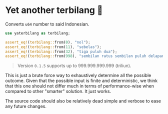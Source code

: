 # Yet another terbilang 🤷

Converts `u64` number to said Indonesian.

```rust
use yaterbilang as terbilang;

assert_eq!(terbilang::from(0), "nol");
assert_eq!(terbilang::from(11), "sebelas");
assert_eq!(terbilang::from(32), "tiga puluh dua");
assert_eq!(terbilang::from(998), "sembilan ratus sembilan puluh delapan");
```

> Version `0.1.5` supports up to 999.999.999.999 (triliun).

This is just a brute force way to exhaustively determine all the possible outcome.
Given that the possible input is finite and deterministic, we think that this one should not differ much in terms of 
performance-wise when compared to other "smarter" solution. It just works.

The source code should also be relatively dead simple and verbose to ease any future changes.
